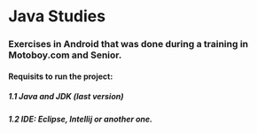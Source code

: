 # Java Studies

### Exercises in Android that was done during a training in Motoboy.com and Senior.

#### Requisits to run the project:

##### 1.1 Java and JDK (last version)

##### 1.2 IDE: Eclipse, Intellij or another one.
